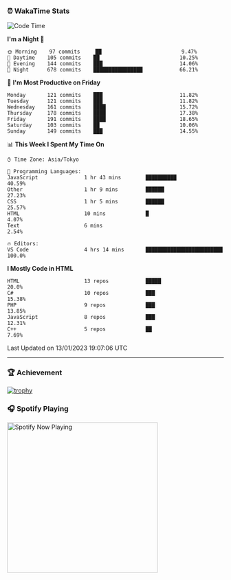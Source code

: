 ### ⏰ WakaTime Stats


<!--START_SECTION:waka-->
![Code Time](http://img.shields.io/badge/Code%20Time-510%20hrs%2017%20mins-blue)

**I'm a Night 🦉** 

```text
🌞 Morning    97 commits     ██                          9.47% 
🌆 Daytime    105 commits    ██                          10.25% 
🌃 Evening    144 commits    ███                         14.06% 
🌙 Night      678 commits    ████████████████            66.21%

```
📅 **I'm Most Productive on Friday** 

```text
Monday       121 commits    ███                         11.82% 
Tuesday      121 commits    ███                         11.82% 
Wednesday    161 commits    ████                        15.72% 
Thursday     178 commits    ████                        17.38% 
Friday       191 commits    ████                        18.65% 
Saturday     103 commits    ██                          10.06% 
Sunday       149 commits    ███                         14.55%

```


📊 **This Week I Spent My Time On** 

```text
⌚︎ Time Zone: Asia/Tokyo

💬 Programming Languages: 
JavaScript               1 hr 43 mins        ██████████                  40.59% 
Other                    1 hr 9 mins         ██████                      27.23% 
CSS                      1 hr 5 mins         ██████                      25.57% 
HTML                     10 mins             █                           4.07% 
Text                     6 mins                                          2.54%

🔥 Editors: 
VS Code                  4 hrs 14 mins       █████████████████████████   100.0%

```

**I Mostly Code in HTML** 

```text
HTML                     13 repos            █████                       20.0% 
C#                       10 repos            ███                         15.38% 
PHP                      9 repos             ███                         13.85% 
JavaScript               8 repos             ███                         12.31% 
C++                      5 repos             ██                          7.69%

```



 Last Updated on 13/01/2023 19:07:06 UTC
<!--END_SECTION:waka-->

---

### 🏆 Achievement

[![trophy](https://github-profile-trophy.vercel.app/?username=Slime-hatena&theme=flat&no-bg=true&no-frame=true&column=8)](https://github.com/ryo-ma/github-profile-trophy)

### 🎧 Spotify Playing

[<img src="https://spotify-now-playing-slime-hatena.vercel.app/api/spotify-playing" alt="Spotify Now Playing" width="350" />](https://open.spotify.com/user/slime_hatena)

<!--
**Slime-hatena/Slime-hatena** is a ✨ _special_ ✨ repository because its `README.md` (this file) appears on your GitHub profile.

Here are some ideas to get you started:

- 🔭 I’m currently working on ...
- 🌱 I’m currently learning ...
- 👯 I’m looking to collaborate on ...
- 🤔 I’m looking for help with ...
- 💬 Ask me about ...
- 📫 How to reach me: ...
- 😄 Pronouns: ...
- ⚡ Fun fact: ...
-->
